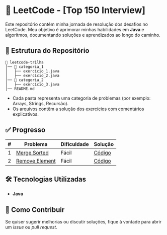 

# 🚀 LeetCode - [Top 150 Interview]

Este repositório contém minha jornada de resolução dos desafios no LeetCode. Meu objetivo é aprimorar minhas habilidades em **Java** e algoritmos, documentando soluções e aprendizados ao longo do caminho.

## 📌 Estrutura do Repositório

```
📂 leetcode-trilha
│── 📁 categoria_1
│   ├── exercício_1.java
│   ├── exercício_2.java
│── 📁 categoria_2
│   ├── exercício_3.java
│── README.md
```

- Cada pasta representa uma categoria de problemas (por exemplo: Arrays, Strings, Recursão).
- Os arquivos contêm a solução dos exercícios com comentários explicativos.

## ✅ Progresso

| # | Problema | Dificuldade | Solução |
|--|---------|------------|---------|
| 1 | [Merge Sorted](https://leetcode.com/problems/merge-sorted-array/?envType=study-plan-v2&envId=top-interview-150) | Fácil | [Código](./src/main/java/arrays/MergeElements.java) |
| 2 | [Remove Element](https://leetcode.com/problems/remove-element/submissions/1566345471/?envType=study-plan-v2&envId=top-interview-150) | Fácil | [Código](./src/main/java/arrays/RemoveElement.java) |

## 🛠 Tecnologias Utilizadas

- **Java** 

## 📌 Como Contribuir

Se quiser sugerir melhorias ou discutir soluções, fique à vontade para abrir um *issue* ou *pull request*.

